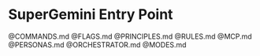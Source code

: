 # SuperGemini Entry Point

@COMMANDS.md
@FLAGS.md
@PRINCIPLES.md
@RULES.md
@MCP.md
@PERSONAS.md
@ORCHESTRATOR.md
@MODES.md